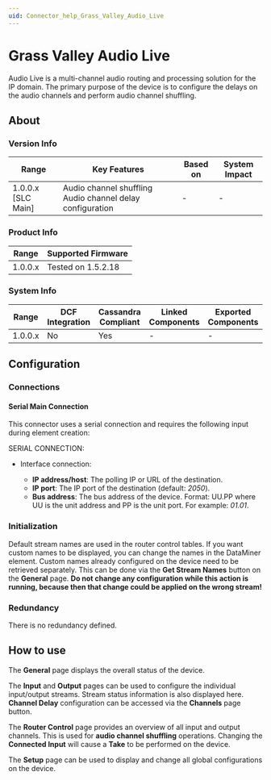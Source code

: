 ```yaml
---
uid: Connector_help_Grass_Valley_Audio_Live
---
```


# Grass Valley Audio Live

Audio Live is a multi-channel audio routing and processing solution for the IP domain. The primary purpose of the device is to configure the delays on the audio channels and perform audio channel shuffling.

## About

### Version Info

| Range              | Key Features                                            | Based on   | System Impact   |
|----------------------|-----------------------------------------------------------|--------------|-------------------|
| 1.0.0.x [SLC Main]   | Audio channel shuffling Audio channel delay configuration | -            | -                 |

### Product Info

| Range     | Supported Firmware     |
|-----------|------------------------|
| 1.0.0.x   | Tested on 1.5.2.18     |

### System Info

| Range     | DCF Integration     | Cassandra Compliant     | Linked Components     | Exported Components     |
|-----------|---------------------|-------------------------|-----------------------|-------------------------|
| 1.0.0.x   | No                  | Yes                     | -                     | -                       |

## Configuration

### Connections

#### Serial Main Connection

This connector uses a serial connection and requires the following input during element creation:

SERIAL CONNECTION:

- Interface connection:

  - **IP address/host**: The polling IP or URL of the destination.
  - **IP port**: The IP port of the destination (default: *2050*).
  - **Bus address**: The bus address of the device. Format: UU.PP where UU is the unit address and PP is the unit port. For example: *01.01*.

### Initialization

Default stream names are used in the router control tables. If you want custom names to be displayed, you can change the names in the DataMiner element. Custom names already configured on the device need to be retrieved separately. This can be done via the **Get Stream Names** button on the **General** page. **Do not change any configuration while this action is running, because then that change could be applied on the wrong stream!**

### Redundancy

There is no redundancy defined.

## How to use

The **General** page displays the overall status of the device.

The **Input** and **Output** pages can be used to configure the individual input/output streams. Stream status information is also displayed here. **Channel Delay** configuration can be accessed via the **Channels** page button.

The **Router Control** page provides an overview of all input and output channels. This is used for **audio channel shuffling** operations. Changing the **Connected Input** will cause a **Take** to be performed on the device.

The **Setup** page can be used to display and change all global configurations on the device.
